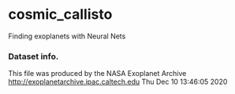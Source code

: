 # cosmic_callisto
Finding exoplanets with Neural Nets

### Dataset info.
This file was produced by the NASA Exoplanet Archive  http://exoplanetarchive.ipac.caltech.edu
Thu Dec 10 13:46:05 2020

